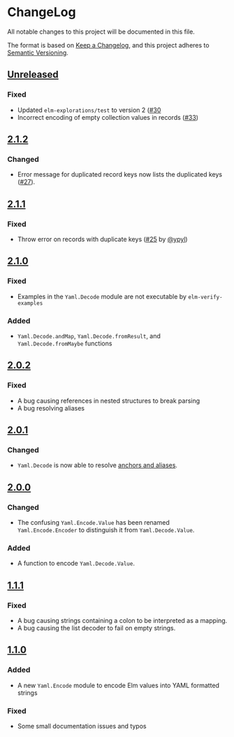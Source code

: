 # ChangeLog
All notable changes to this project will be documented in this file.

The format is based on [Keep a Changelog](https://keepachangelog.com/en/1.0.0/),
and this project adheres to [Semantic Versioning](https://semver.org/spec/v2.0.0.html).

## [Unreleased]
### Fixed
- Updated `elm-explorations/test` to version 2 ([#30](https://github.com/MaybeJustJames/yaml/pull/30)
- Incorrect encoding of empty collection values in records ([#33](https://github.com/MaybeJustJames/yaml/pull/33))

## [2.1.2]
### Changed
- Error message for duplicated record keys now lists the duplicated keys ([#27](https://github.com/MaybeJustJames/yaml/pull/27)).

## [2.1.1]
### Fixed
- Throw error on records with duplicate keys ([#25](https://github.com/MaybeJustJames/yaml/pull/25) by [@ypyl](https://github.com/ypyl))

## [2.1.0]
### Fixed
- Examples in the `Yaml.Decode` module are not executable by `elm-verify-examples`

### Added
- `Yaml.Decode.andMap`, `Yaml.Decode.fromResult`, and `Yaml.Decode.fromMaybe` functions

## [2.0.2]
### Fixed
- A bug causing references in nested structures to break parsing
- A bug resolving aliases

## [2.0.1]
### Changed
- `Yaml.Decode` is now able to resolve [anchors and aliases](https://yaml.org/spec/1.2/spec.html#id2785586).

## [2.0.0]
### Changed
- The confusing `Yaml.Encode.Value` has been renamed `Yaml.Encode.Encoder` to distinguish it
  from `Yaml.Decode.Value`.

### Added
- A function to encode `Yaml.Decode.Value`.

## [1.1.1]
### Fixed
- A bug causing strings containing a colon to be interpreted as a mapping.
- A bug causing the list decoder to fail on empty strings.

## [1.1.0]
### Added
- A new `Yaml.Encode` module to encode Elm values into YAML formatted strings

### Fixed
- Some small documentation issues and typos

[Unreleased]: https://github.com/MaybeJustJames/yaml/compare/2.1.2...HEAD
[2.1.2]: https://github.com/MaybeJustJames/yaml/compare/2.1.1...2.1.2
[2.1.1]: https://github.com/MaybeJustJames/yaml/compare/2.1.0...2.1.1
[2.1.0]: https://github.com/MaybeJustJames/yaml/compare/2.0.2...2.1.0
[2.0.2]: https://github.com/MaybeJustJames/yaml/compare/2.0.1...2.0.2
[2.0.1]: https://github.com/MaybeJustJames/yaml/compare/2.0.0...2.0.1
[2.0.0]: https://github.com/MaybeJustJames/yaml/compare/1.1.1...2.0.0
[1.1.1]: https://github.com/MaybeJustJames/yaml/compare/1.1.0...1.1.1
[1.1.0]: https://github.com/MaybeJustJames/yaml/compare/1.0.0...1.1.0
